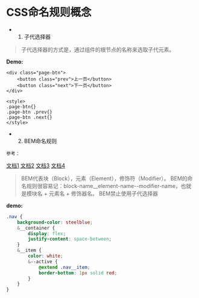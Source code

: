 

# CSS命名规则概念

* 1. 子代选择器

> 子代选择器的方式是，通过组件的根节点的名称来选取子代元素。

**Demo:**

```
<div class="page-btn">
	<button class="prev">上一页</button>
	<button class="next">下一页</button>
</div>

<style>
.page-btn{}
.page-btn .prev{}
.page-btn .next{}
</style>
```


* 2. BEM命名规则

`参考：`

[文档1](http://www.w3cplus.com/css/bem-definitions.html)
[文档2](http://www.w3cplus.com/css/battling-bem-extended-edition-common-problems-and-how-to-avoid-them.html)
[文档3](http://www.w3cplus.com/preprocessor/getting-sass-y-with-bem.html)
[文档4](http://blog.lxjwlt.com/front-end/2015/10/08/why-bem.html)

> BEM代表块（Block），元素（Element），修饰符（Modifier）。
> BEM的命名规则很容易记：block-name__element-name--modifier-name，也就是模块名 + 元素名 + 修饰器名。
> BEM禁止使用子代选择器

**demo:**

```scss
.nav {
    background-color: steelblue;
    &__container {
        display: flex;
        justify-content: space-between;
    }
    &__item {
        color: white;
        &--active {
            @extend .nav__item;
            border-bottom: 1px solid red;
        }
    }
}
```














